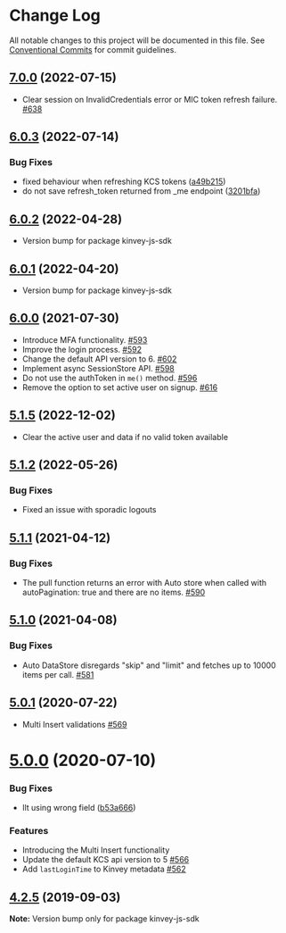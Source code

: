 # Change Log

All notable changes to this project will be documented in this file.
See [Conventional Commits](https://conventionalcommits.org) for commit guidelines.

## [7.0.0](https://github.com/Kinvey/js-sdk/compare/kinvey-js-sdk@6.0.3...kinvey-js-sdk@7.0.0) (2022-07-15)

- Clear session on InvalidCredentials error or MIC token refresh failure. [#638](https://github.com/Kinvey/js-sdk/pull/638)





## [6.0.3](https://github.com/Kinvey/js-sdk/compare/kinvey-js-sdk@6.0.2...kinvey-js-sdk@6.0.3) (2022-07-14)


### Bug Fixes

* fixed behaviour when refreshing KCS tokens ([a49b215](https://github.com/Kinvey/js-sdk/commit/a49b2151b0730ac0705f2c7a7ae666181935465b))
* do not save refresh_token returned from _me endpoint ([3201bfa](https://github.com/Kinvey/js-sdk/commit/3201bfae329588f2c59180490defad1a89d7e804))






## [6.0.2](https://github.com/Kinvey/js-sdk/compare/kinvey-js-sdk@6.0.1...kinvey-js-sdk@6.0.2) (2022-04-28)

- Version bump for package kinvey-js-sdk





## [6.0.1](https://github.com/Kinvey/js-sdk/compare/kinvey-js-sdk@6.0.0...kinvey-js-sdk@6.0.1) (2022-04-20)

- Version bump for package kinvey-js-sdk





## [6.0.0](https://github.com/Kinvey/js-sdk/compare/kinvey-js-sdk@5.1.1...kinvey-js-sdk@6.0.0) (2021-07-30)

- Introduce MFA functionality. [#593](https://github.com/Kinvey/js-sdk/pull/593)
- Improve the login process. [#592](https://github.com/Kinvey/js-sdk/pull/592)
- Change the default API version to 6. [#602](https://github.com/Kinvey/js-sdk/pull/602)
- Implement async SessionStore API. [#598](https://github.com/Kinvey/js-sdk/pull/598)
- Do not use the authToken in `me()` method. [#596](https://github.com/Kinvey/js-sdk/pull/596)
- Remove the option to set active user on signup. [#616](https://github.com/Kinvey/js-sdk/pull/616)




## [5.1.5](https://github.com/Kinvey/js-sdk/compare/kinvey-js-sdk@5.1.4...kinvey-js-sdk@5.1.5) (2022-12-02)

- Clear the active user and data if no valid token available





## [5.1.2](https://github.com/Kinvey/js-sdk/compare/kinvey-js-sdk@5.1.1...kinvey-js-sdk@5.1.2) (2022-05-26)

### Bug Fixes

* Fixed an issue with sporadic logouts





## [5.1.1](https://github.com/Kinvey/js-sdk/compare/kinvey-js-sdk@5.1.0...kinvey-js-sdk@5.1.1) (2021-04-12)

### Bug Fixes

* The pull function returns an error with Auto store when called with autoPagination: true and there are no items. [#590](https://github.com/Kinvey/js-sdk/pull/590)





## [5.1.0](https://github.com/Kinvey/js-sdk/compare/kinvey-js-sdk@5.0.1...kinvey-js-sdk@5.1.0) (2021-04-08)

### Bug Fixes

* Auto DataStore disregards "skip" and "limit" and fetches up to 10000 items per call. [#581](https://github.com/Kinvey/js-sdk/pull/581)





## [5.0.1](https://github.com/Kinvey/js-sdk/compare/kinvey-js-sdk@5.0.0...kinvey-js-sdk@5.0.1) (2020-07-22)

- Multi Insert validations [#569](https://github.com/Kinvey/js-sdk/pull/569)





# [5.0.0](https://github.com/Kinvey/js-sdk/compare/kinvey-js-sdk@4.2.5...kinvey-js-sdk@5.0.0) (2020-07-10)

### Bug Fixes

* llt using wrong field ([b53a666](https://github.com/Kinvey/js-sdk/commit/b53a666))

### Features

* Introducing the Multi Insert functionality
* Update the default KCS api version to 5 [#566](https://github.com/Kinvey/js-sdk/pull/566)
* Add `lastLoginTime` to Kinvey metadata [#562](https://github.com/Kinvey/js-sdk/pull/562)





## [4.2.5](https://github.com/Kinvey/js-sdk/compare/kinvey-js-sdk@4.2.3...kinvey-js-sdk@4.2.5) (2019-09-03)

**Note:** Version bump only for package kinvey-js-sdk
